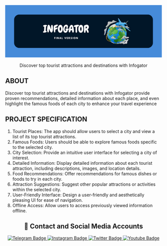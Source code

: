 <div align="center">
  <img src="https://github.com/griffin-k/INFOGATOR/blob/main/about-Images/3.png" alt="Logo">
</div>
<p align="center"> Discover top tourist attractions and destinations with Infogator </p>

## ABOUT
<p>Discover top tourist attractions and destinations with Infogator  provide proven recommendations, detailed information about each place, and even highlight the famous foods of each city to enhance your travel experience</p>

## PROJECT SPECIFICATION
<ol>
<li>Tourist Places: The app should allow users to select a city and view a list of its top tourist attractions.</li>
<li>Famous Foods: Users should be able to explore famous foods specific to the selected city.</li>
<li>City Selection: Provide an intuitive user interface for selecting a city of interest.</li>
<li>Detailed Information: Display detailed information about each tourist attraction, including descriptions, images, and location details.</li>
<li>Food Recommendations: Offer recommendations for famous dishes or foods to try in each city.</li>
<li>Attraction Suggestions: Suggest other popular attractions or activities within the selected city.</li>
<li>User-Friendly Interface: Design a user-friendly and aesthetically pleasing UI for ease of navigation.</li>
<li>Offline Access: Allow users to access previously viewed information offline.</li>
</ol>



<h2 align="center">🔗 Contact and Social Media Accounts</h2>

<p align="center">
  <a href="">
    <img src="https://img.shields.io/badge/CONTACT-TELEGRAM-blue?style=for-the-badge&logo=telegram" alt="Telegram Badge"/>
  </a>
  <a href="">
    <img src="https://img.shields.io/badge/CONTACT-INSTAGRAM-red?style=for-the-badge&logo=instagram" alt="Instagram Badge"/>
  </a>
  <a href="">
    <img src="https://img.shields.io/badge/CONTACT-TWITTER-blue?style=for-the-badge&logo=twitter" alt="Twitter Badge"/>
  </a>
  <a href="">
    <img src="https://img.shields.io/badge/CONTACT-YOUTUBE-red?style=for-the-badge&logo=youtube" alt="Youtube Badge"/>
  </a>
</p>
